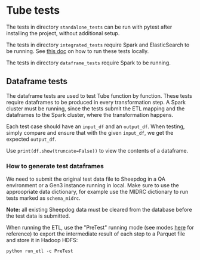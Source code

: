 # Tube tests

The tests in directory `standalone_tests` can be run with pytest after installing the project, without additional setup.

The tests in directory `integrated_tests` require Spark and ElasticSearch to be running. See [this doc](/docs/run_tube_tests_locally.md) on how to run these tests locally.

The tests in directory `dataframe_tests` require Spark to be running.

## Dataframe tests

The dataframe tests are used to test Tube function by function. These tests require dataframes to be produced in every transformation step. A Spark cluster must be running, since the tests submit the ETL mapping and the dataframes to the Spark cluster, where the transformation happens.

Each test case should have an `input_df` and an `output_df`. When testing, simply compare and ensure that with the given `input_df`, we get the expected `output_df`.

Use `print(df.show(truncate=False))` to view the contents of a dataframe.

### How to generate test dataframes

We need to submit the original test data file to Sheepdog in a QA environment or a Gen3 instance running in local. Make sure to use the approopriate data dictionary, for example use the MIDRC dictionary to run tests marked as `schema_midrc`.

**Note:** all existing Sheepdog data must be cleared from the database before the test data is submitted.

When running the ETL, use the "PreTest" running mode (see modes [here](https://github.com/uc-cdis/tube/blob/cac298e/tube/enums.py#L1-L4) for reference) to export the intermediate result of each step to a Parquet file and store it in Hadoop HDFS:
```
python run_etl -c PreTest
```
